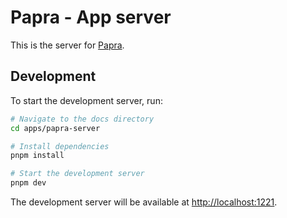 # Papra - App server

This is the server for [Papra](https://papra.app).

## Development

To start the development server, run:

```bash
# Navigate to the docs directory
cd apps/papra-server

# Install dependencies
pnpm install

# Start the development server
pnpm dev
```

The development server will be available at [http://localhost:1221](http://localhost:1221).
